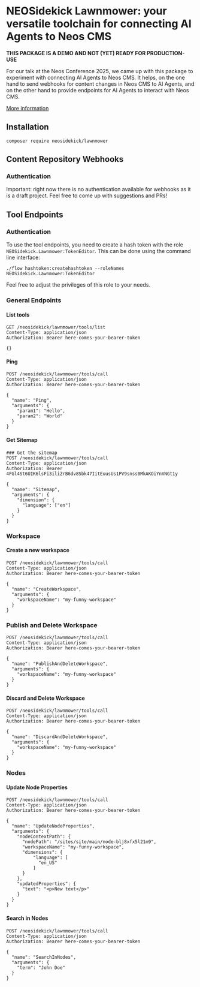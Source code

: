 # NEOSidekick Lawnmower: your versatile toolchain for connecting AI Agents to Neos CMS

**THIS PACKAGE IS A DEMO AND NOT (YET) READY FOR PRODUCTION-USE**

For our talk at the Neos Conference 2025, we came up with this package to experiment with connecting AI Agents to Neos CMS.
It helps, on the one hand to send webhooks for content changes in Neos CMS to AI Agents, 
and on the other hand to provide endpoints for AI Agents to interact with Neos CMS.

[More information](https://neosidekick.com/ai-agents-talk)

## Installation

```shell
composer require neosidekick/lawnmower
```

## Content Repository Webhooks

### Authentication 

Important: right now there is no authentication available for webhooks as it is a draft project. Feel free to come up with suggestions and PRs!

## Tool Endpoints

### Authentication

To use the tool endpoints, you need to create a hash token with the role `NEOSidekick.Lawnmower:TokenEditor`. 
This can be done using the command line interface:

```shell
./flow hashtoken:createhashtoken --roleNames NEOSidekick.Lawnmower:TokenEditor
```

Feel free to adjust the privileges of this role to your needs.

### General Endpoints

#### List tools

```http request
GET /neosidekick/lawnmower/tools/list
Content-Type: application/json
Authorization: Bearer here-comes-your-bearer-token

{}
```

#### Ping

```http request
POST /neosidekick/lawnmower/tools/call
Content-Type: application/json
Authorization: Bearer here-comes-your-bearer-token

{
  "name": "Ping",
  "arguments": {
    "param1": "Hello",
    "param2": "World"
  }
}
```

#### Get Sitemap

```http request
### Get the sitemap
POST /neosidekick/lawnmower/tools/call
Content-Type: application/json
Authorization: Bearer 4FGl4St6UIK6lsFi3iliZrB6dv8Sbk47IitEuusUs1PV9snss0MkAKOiYnVNGt1y

{
  "name": "Sitemap",
  "arguments": {
    "dimension": {
      "language": ["en"]
    }
  }
}
```

### Workspace

#### Create a new workspace
```http request
POST /neosidekick/lawnmower/tools/call
Content-Type: application/json
Authorization: Bearer here-comes-your-bearer-token

{
  "name": "CreateWorkspace",
  "arguments": {
    "workspaceName": "my-funny-workspace"
  }
}
```

### Publish and Delete Workspace

```http request
POST /neosidekick/lawnmower/tools/call
Content-Type: application/json
Authorization: Bearer here-comes-your-bearer-token

{
  "name": "PublishAndDeleteWorkspace",
  "arguments": {
    "workspaceName": "my-funny-workspace"
  }
}
```

#### Discard and Delete Workspace

```http request
POST /neosidekick/lawnmower/tools/call
Content-Type: application/json
Authorization: Bearer here-comes-your-bearer-token

{
  "name": "DiscardAndDeleteWorkspace",
  "arguments": {
    "workspaceName": "my-funny-workspace"
  }
}
```

### Nodes

#### Update Node Properties
```http request
POST /neosidekick/lawnmower/tools/call
Content-Type: application/json
Authorization: Bearer here-comes-your-bearer-token

{
  "name": "UpdateNodeProperties",
  "arguments": {
    "nodeContextPath": {
      "nodePath": "/sites/site/main/node-blj8xfx5l21m9",
      "workspaceName": "my-funny-workspace",
      "dimensions": {
          "language": [
            "en_US"
          ]
      }
    },
    "updatedProperties": {
      "text": "<p>New text</p>"
    }
  }
}
```

#### Search in Nodes

```http request
POST /neosidekick/lawnmower/tools/call
Content-Type: application/json
Authorization: Bearer here-comes-your-bearer-token

{
  "name": "SearchInNodes",
  "arguments": {
    "term": "John Doe"
  }
}
```
